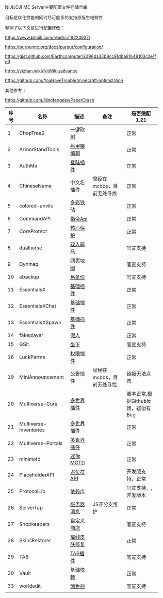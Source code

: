 NIJIJOJI MC Server主要配置文件存储仓库

目标是优化性能的同时尽可能多的支持原版生电特性

参照了以下文章进行配置修改：

https://www.bilibili.com/read/cv18220927/

https://purpurmc.org/docs/purpur/configuration/

https://gist.github.com/Earthcomputer/2296da33b8cc91dba81b48103c0e1fe3

https://yizhan.wiki/NitWikit/advance

https://github.com/YouHaveTrouble/minecraft-optimization

其他参考：

https://github.com/lilingfengdev/PaperCrash


| 序号 | 名称                   | 描述                                                                     | 备注                      | 是否适配1.21                                     |
| ---- | ---------------------- | ------------------------------------------------------------------------ | ------------------------- | ------------------------------------------------ |
| 1    | ChopTree2              | [一键砍树](https://www.spigotmc.org/resources/choptree2.67585/)          |                           | 正常                                             |
| 2    | ArmorStandTools        | [盔甲架编辑](https://www.spigotmc.org/resources/armor-stand-tools.2237/) |                           | 正常                                             |
| 3    | AuthMe                 | [登陆插件](https://www.spigotmc.org/resources/authmereloaded.6269/)                                                     |                           | 正常                                             |
| 4    | ChineseName            | 中文名插件                                                               | 曾经在mcbbs，目前无处寻找 | 正常                                             |
| 5    | colored-anvils         | [多彩铁砧](https://www.spigotmc.org/resources/coloredanvils.2216/)       |                           | 正常                                             |
| 6    | CommandAPI             | [指令Api](https://www.spigotmc.org/resources/api-commandapi-1-16-5-1-21.62353/)                                                                  |                           | 正常                                             |
| 7    | CoreProtect            | [核心保护](https://modrinth.com/plugin/coreprotect)                                                                 |                           | 正常 |
| 8    | dualhorse              | [双人骑马](https://www.spigotmc.org/resources/dualhorse.99663/updates)                                                                 |                           | 官宣支持                                         |
| 9    | Dynmap                 | [网页地图](https://modrinth.com/plugin/dynmap/versions?l=paper&l=spigot)                                                                 |                           | 官宣支持                                         |
| 10   | ebackup                | [易备份](https://www.spigotmc.org/resources/ebackup-simple-and-reliable-backups-for-your-server-supports-ftp-sftp.69917/)                                                                   |                           | 官宣支持                                         |
| 11   | EssentialsX            | [基础插件](https://www.spigotmc.org/resources/essentialsx.9089/)                                                                 |                           | 正常                                             |
| 12   | EssentialsXChat        | [基础插件](https://www.spigotmc.org/resources/essentialsx.9089/)                                                                 |                           | 正常                                             |
| 13   | EssentialsXSpawn       | [基础插件](https://www.spigotmc.org/resources/essentialsx.9089/)                                                                 |                           | 正常                                             |
| 14   | fakeplayer             | [假人](https://github.com/tanyaofei/minecraft-fakeplayer)                                                                     |                           | 正常                                             |
| 15   | GSit                   | [坐下](https://www.spigotmc.org/resources/gsit-modern-sit-seat-and-chair-lay-and-crawl-plugin-1-16-1-21.62325)                                                                     |                           | 官宣支持                                         |
| 16   | LuckPerms              | [权限插件](https://www.spigotmc.org/resources/luckperms.28140/)                                                                 |                           | 正常                                             |
| 19   | MiniAnnouncement       | 公告插件                                                                 | 曾经在mcbbs，目前无处寻找 | 链接无法点击                                     |
| 20   | Multiverse-Core        | [多世界插件](https://modrinth.com/plugin/multiverse-core)                                                               |                           | 基本正常,根据Github反馈，疑似有Bug               |
| 21   | Multiverse-Inventories | [多世界插件](https://modrinth.com/plugin/multiverse-core)                                                               |                           | 正常                                             |
| 22   | Multiverse-Portals     | [多世界插件](https://modrinth.com/plugin/multiverse-core)                                                               |                           | 正常                                             |
| 23   | minimotd               | [迷你MOTD](https://modrinth.com/plugin/minimotd/versions?l=paper&g=1.21)                                                                 |                           | 正常                                             |
| 24   | PlaceholderAPI         | [占位符API](https://www.spigotmc.org/resources/placeholderapi.6245/)                                                                |                           | 开发版支持，正常                                 |
| 25   | ProtocolLib            | [依赖库](https://www.spigotmc.org/resources/protocollib.1997/)                                                                   |                           | 官宣支持，,开发版本                              |
| 26   | ServerTap              | [服务器消息](https://github.com/Jadlokin-Scarlet/servertap/releases)                                                               |JS开分支维护                           | 正常                                           |
| 27   | Shopkeepers            | [自定义商店](https://www.spigotmc.org/resources/shopkeepers.80756/)                                                               |                           | 官宣支持                                         |
| 28   | SkinsRestorer          | [离线皮肤修复](https://github.com/SkinsRestorer/SkinsRestorer/releases)                                                             |                           | 正常                                             |
| 29   | TAB                    | [TAB插件](https://github.com/NEZNAMY/TAB/releases)                                                                  |                           | 官宣支持                                         |
| 30   | Vault                  | [基础依赖](https://www.spigotmc.org/resources/vault.34315/)                                                                 |                           | 正常                                           |
| 33   | worldedit              | [创世神](https://dev.bukkit.org/projects/worldedit)                                                                   |                           | 官宣支持                                         |
|      |                        |                                                                          |                           |                                                  |
